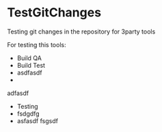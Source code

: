 # TestGitChanges
Testing git changes in the repository for 3party tools

For testing this tools:
- Build QA
- Build Test
- asdfasdf
- 
adfasdf
- Testing
- fsdgdfg
- asfasdf
fsgsdf
